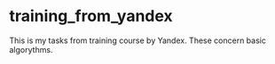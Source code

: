 # training_from_yandex
This is my tasks from training course by Yandex. These concern basic algorythms. 
